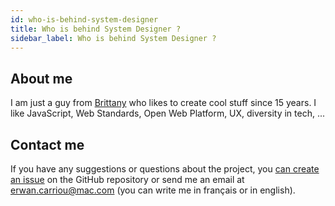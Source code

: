```yaml
---
id: who-is-behind-system-designer
title: Who is behind System Designer ?
sidebar_label: Who is behind System Designer ?
---
```


## About me

I am just a guy from [Brittany](https://www.brittanytourism.com) who likes to create cool stuff since 15 years. I like JavaScript, Web Standards, Open Web Platform, UX, diversity in tech, ...

## Contact me

If you have any suggestions or questions about the project, you [can create an issue](https://github.com/design-first/system-designer/issues) on the GitHub repository or send me an email at [erwan.carriou@mac.com](mailto:erwan.carriou@mac.com) (you can write me in français or in english).
